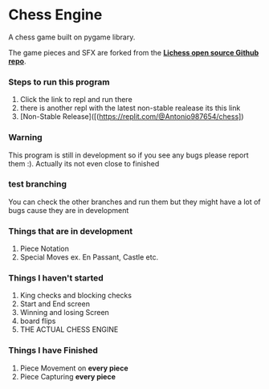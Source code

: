 # Chess Engine
A chess game built on pygame library.

The game pieces and SFX are forked from the [**Lichess open source Github repo**](https://github.com/lichess-org).

### Steps to run this program

1. Click the link to repl and run there
2. there is another repl with the latest non-stable realease its this link
3. [Non-Stable Release]([(https://replit.com/@Antonio987654/chess])

 ### **Warning** 
 
 This program is still in development so if you see any bugs please report them :).
 Actually its not even close to finished

 ### test branching

 You can check the other branches and run them but they might have a lot of bugs cause they are in development

 ### Things that are in development

 1. Piece Notation
 2. Special Moves ex. En Passant, Castle etc.

### Things I haven't started

1. King checks and blocking checks
2. Start and End screen
3. Winning and losing Screen
4. board flips
5. THE ACTUAL CHESS ENGINE

### Things I have Finished

1. Piece Movement on **every piece**
2. Piece Capturing **every piece**
